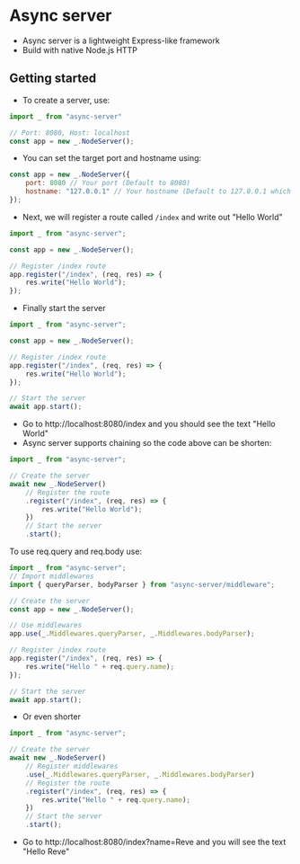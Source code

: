 # Async server
- Async server is a lightweight Express-like framework
- Build with native Node.js HTTP

## Getting started

- To create a server, use:
```javascript
import _ from "async-server"

// Port: 8080, Host: localhost
const app = new _.NodeServer();
```

- You can set the target port and hostname using:
```javascript
const app = new _.NodeServer({
    port: 8080 // Your port (Default to 8080)
    hostname: "127.0.0.1" // Your hostname (Default to 127.0.0.1 which is localhost)
});
```

- Next, we will register a route called `/index` and write out "Hello World"
```javascript
import _ from "async-server";

const app = new _.NodeServer();

// Register /index route
app.register("/index", (req, res) => {
    res.write("Hello World");
});
```

- Finally start the server
```javascript
import _ from "async-server";

const app = new _.NodeServer();

// Register /index route
app.register("/index", (req, res) => {
    res.write("Hello World");
});

// Start the server
await app.start();
```

- Go to http://localhost:8080/index and you should see the text "Hello World"
- Async server supports chaining so the code above can be shorten:
```javascript
import _ from "async-server";

// Create the server
await new _.NodeServer()
    // Register the route
    .register("/index", (req, res) => {
        res.write("Hello World");
    })
    // Start the server
    .start();
```

To use req.query and req.body use:
```javascript
import _ from "async-server";
// Import middlewares
import { queryParser, bodyParser } from "async-server/middleware";

// Create the server
const app = new _.NodeServer();

// Use middlewares
app.use(_.Middlewares.queryParser, _.Middlewares.bodyParser);

// Register /index route
app.register("/index", (req, res) => {
    res.write("Hello " + req.query.name);
});

// Start the server
await app.start();
```

- Or even shorter
```javascript
import _ from "async-server";

// Create the server
await new _.NodeServer()
    // Register middlewares
    .use(_.Middlewares.queryParser, _.Middlewares.bodyParser)
    // Register the route
    .register("/index", (req, res) => {
        res.write("Hello " + req.query.name);
    })
    // Start the server
    .start();
```

- Go to http://localhost:8080/index?name=Reve and you will see the text "Hello Reve"